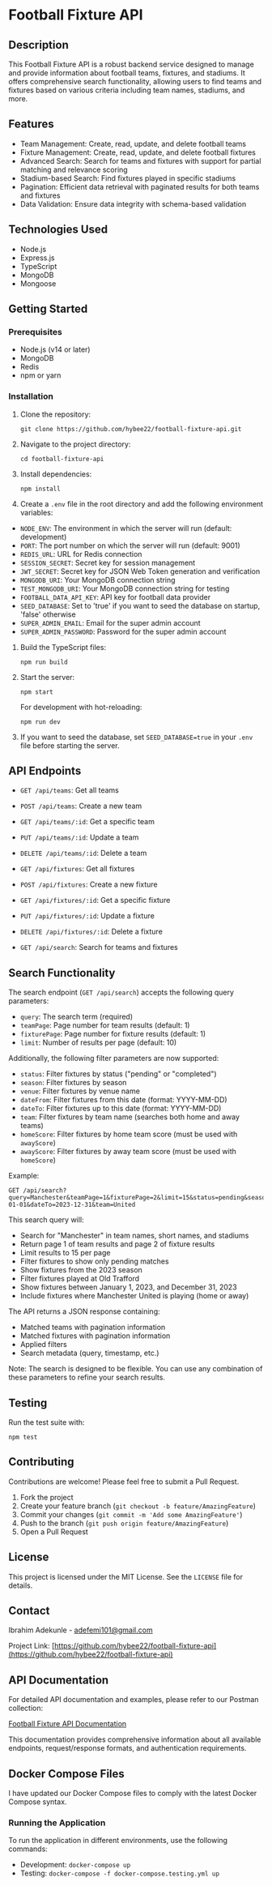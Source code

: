 # Football Fixture API

## Description

This Football Fixture API is a robust backend service designed to manage and provide information about football teams, fixtures, and stadiums. It offers comprehensive search functionality, allowing users to find teams and fixtures based on various criteria including team names, stadiums, and more.

## Features

- Team Management: Create, read, update, and delete football teams
- Fixture Management: Create, read, update, and delete football fixtures
- Advanced Search: Search for teams and fixtures with support for partial matching and relevance scoring
- Stadium-based Search: Find fixtures played in specific stadiums
- Pagination: Efficient data retrieval with paginated results for both teams and fixtures
- Data Validation: Ensure data integrity with schema-based validation

## Technologies Used

- Node.js
- Express.js
- TypeScript
- MongoDB
- Mongoose

## Getting Started

### Prerequisites

- Node.js (v14 or later)
- MongoDB
- Redis
- npm or yarn

### Installation

1. Clone the repository:

   ```
   git clone https://github.com/hybee22/football-fixture-api.git
   ```

2. Navigate to the project directory:

   ```
   cd football-fixture-api
   ```

3. Install dependencies:

   ```
   npm install
   ```

4. Create a `.env` file in the root directory and add the following environment variables:

- `NODE_ENV`: The environment in which the server will run (default: development)
- `PORT`: The port number on which the server will run (default: 9001)
- `REDIS_URL`: URL for Redis connection
- `SESSION_SECRET`: Secret key for session management
- `JWT_SECRET`: Secret key for JSON Web Token generation and verification
- `MONGODB_URI`: Your MongoDB connection string
- `TEST_MONGODB_URI`: Your MongoDB connection string for testing
- `FOOTBALL_DATA_API_KEY`: API key for football data provider
- `SEED_DATABASE`: Set to 'true' if you want to seed the database on startup, 'false' otherwise
- `SUPER_ADMIN_EMAIL`: Email for the super admin account
- `SUPER_ADMIN_PASSWORD`: Password for the super admin account

1. Build the TypeScript files:

   ```
   npm run build
   ```

2. Start the server:

   ```
   npm start
   ```

   For development with hot-reloading:

   ```
   npm run dev
   ```

3. If you want to seed the database, set `SEED_DATABASE=true` in your `.env` file before starting the server.

## API Endpoints

- `GET /api/teams`: Get all teams
- `POST /api/teams`: Create a new team
- `GET /api/teams/:id`: Get a specific team
- `PUT /api/teams/:id`: Update a team
- `DELETE /api/teams/:id`: Delete a team

- `GET /api/fixtures`: Get all fixtures
- `POST /api/fixtures`: Create a new fixture
- `GET /api/fixtures/:id`: Get a specific fixture
- `PUT /api/fixtures/:id`: Update a fixture
- `DELETE /api/fixtures/:id`: Delete a fixture

- `GET /api/search`: Search for teams and fixtures

## Search Functionality

The search endpoint (`GET /api/search`) accepts the following query parameters:

- `query`: The search term (required)
- `teamPage`: Page number for team results (default: 1)
- `fixturePage`: Page number for fixture results (default: 1)
- `limit`: Number of results per page (default: 10)

Additionally, the following filter parameters are now supported:

- `status`: Filter fixtures by status ("pending" or "completed")
- `season`: Filter fixtures by season
- `venue`: Filter fixtures by venue name
- `dateFrom`: Filter fixtures from this date (format: YYYY-MM-DD)
- `dateTo`: Filter fixtures up to this date (format: YYYY-MM-DD)
- `team`: Filter fixtures by team name (searches both home and away teams)
- `homeScore`: Filter fixtures by home team score (must be used with `awayScore`)
- `awayScore`: Filter fixtures by away team score (must be used with `homeScore`)

Example:

```
GET /api/search?query=Manchester&teamPage=1&fixturePage=2&limit=15&status=pending&season=2023&venue=Old%20Trafford&dateFrom=2023-01-01&dateTo=2023-12-31&team=United
```

This search query will:

- Search for "Manchester" in team names, short names, and stadiums
- Return page 1 of team results and page 2 of fixture results
- Limit results to 15 per page
- Filter fixtures to show only pending matches
- Show fixtures from the 2023 season
- Filter fixtures played at Old Trafford
- Show fixtures between January 1, 2023, and December 31, 2023
- Include fixtures where Manchester United is playing (home or away)

The API returns a JSON response containing:

- Matched teams with pagination information
- Matched fixtures with pagination information
- Applied filters
- Search metadata (query, timestamp, etc.)

Note: The search is designed to be flexible. You can use any combination of these parameters to refine your search results.

## Testing

Run the test suite with:

```
npm test
```

## Contributing

Contributions are welcome! Please feel free to submit a Pull Request.

1. Fork the project
2. Create your feature branch (`git checkout -b feature/AmazingFeature`)
3. Commit your changes (`git commit -m 'Add some AmazingFeature'`)
4. Push to the branch (`git push origin feature/AmazingFeature`)
5. Open a Pull Request

## License

This project is licensed under the MIT License. See the `LICENSE` file for details.

## Contact

Ibrahim Adekunle - adefemi101@gmail.com

Project Link: [https://github.com/hybee22/football-fixture-api](https://github.com/hybee22/football-fixture-api)

## API Documentation

For detailed API documentation and examples, please refer to our Postman collection:

[Football Fixture API Documentation](https://documenter.getpostman.com/view/7036082/2sAXxWbA2t)

This documentation provides comprehensive information about all available endpoints, request/response formats, and authentication requirements.

## Docker Compose Files

I have updated our Docker Compose files to comply with the latest Docker Compose syntax.

### Running the Application

To run the application in different environments, use the following commands:

- Development: `docker-compose up`
- Testing: `docker-compose -f docker-compose.testing.yml up`
